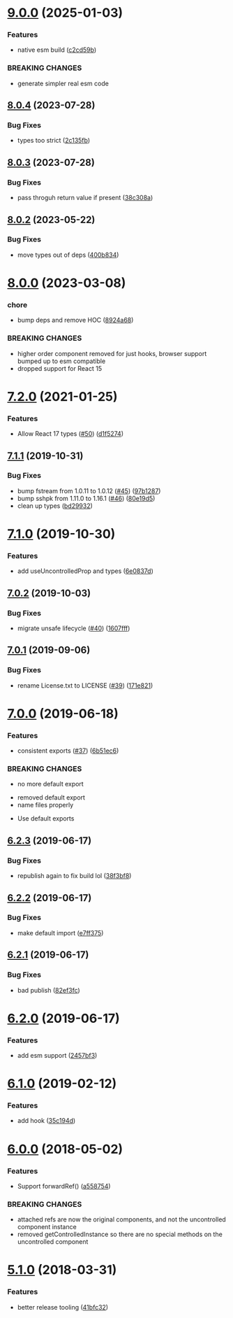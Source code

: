 # [9.0.0](https://github.com/jquense/uncontrollable/compare/v8.0.4...v9.0.0) (2025-01-03)


### Features

* native esm build ([c2cd59b](https://github.com/jquense/uncontrollable/commit/c2cd59b1d5cffe3344e74dd2b76683034a1813bc))


### BREAKING CHANGES

* generate simpler real esm code





## [8.0.4](https://github.com/jquense/uncontrollable/compare/v8.0.3...v8.0.4) (2023-07-28)


### Bug Fixes

* types too strict ([2c135fb](https://github.com/jquense/uncontrollable/commit/2c135fbce2dc05f11bbb736a88400aed90d6bbac))





## [8.0.3](https://github.com/jquense/uncontrollable/compare/v8.0.2...v8.0.3) (2023-07-28)


### Bug Fixes

* pass throguh return value if present ([38c308a](https://github.com/jquense/uncontrollable/commit/38c308a7e5bd56460aafb2a20b38bdf633ec9350))





## [8.0.2](https://github.com/jquense/uncontrollable/compare/v8.0.1...v8.0.2) (2023-05-22)


### Bug Fixes

* move types out of deps ([400b834](https://github.com/jquense/uncontrollable/commit/400b834c5cafbc44706170a1ac137dbddf21c27e))





# [8.0.0](https://github.com/jquense/uncontrollable/compare/v7.2.0...v8.0.0) (2023-03-08)

### chore

- bump deps and remove HOC ([8924a68](https://github.com/jquense/uncontrollable/commit/8924a68880487e08cf3073d883cca6032be2e778))

### BREAKING CHANGES

- higher order component removed for just hooks, browser support bumped up to esm compatible
- dropped support for React 15

# [7.2.0](https://github.com/jquense/uncontrollable/compare/v7.1.1...v7.2.0) (2021-01-25)

### Features

- Allow React 17 types ([#50](https://github.com/jquense/uncontrollable/issues/50)) ([d1f5274](https://github.com/jquense/uncontrollable/commit/d1f527437b93af5baf4c1c038ee1d0afd4ce0d73))

## [7.1.1](https://github.com/jquense/uncontrollable/compare/v7.1.0...v7.1.1) (2019-10-31)

### Bug Fixes

- bump fstream from 1.0.11 to 1.0.12 ([#45](https://github.com/jquense/uncontrollable/issues/45)) ([97b1287](https://github.com/jquense/uncontrollable/commit/97b1287))
- bump sshpk from 1.11.0 to 1.16.1 ([#46](https://github.com/jquense/uncontrollable/issues/46)) ([80e19d5](https://github.com/jquense/uncontrollable/commit/80e19d5))
- clean up types ([bd29932](https://github.com/jquense/uncontrollable/commit/bd29932))

# [7.1.0](https://github.com/jquense/uncontrollable/compare/v7.0.2...v7.1.0) (2019-10-30)

### Features

- add useUncontrolledProp and types ([6e0837d](https://github.com/jquense/uncontrollable/commit/6e0837d))

## [7.0.2](https://github.com/jquense/uncontrollable/compare/v7.0.1...v7.0.2) (2019-10-03)

### Bug Fixes

- migrate unsafe lifecycle ([#40](https://github.com/jquense/uncontrollable/issues/40)) ([1607fff](https://github.com/jquense/uncontrollable/commit/1607fff))

## [7.0.1](https://github.com/jquense/uncontrollable/compare/v7.0.0...v7.0.1) (2019-09-06)

### Bug Fixes

- rename License.txt to LICENSE ([#39](https://github.com/jquense/uncontrollable/issues/39)) ([171e821](https://github.com/jquense/uncontrollable/commit/171e821))

# [7.0.0](https://github.com/jquense/uncontrollable/compare/v6.2.3...v7.0.0) (2019-06-18)

### Features

- consistent exports ([#37](https://github.com/jquense/uncontrollable/issues/37)) ([6b51ec6](https://github.com/jquense/uncontrollable/commit/6b51ec6))

### BREAKING CHANGES

- no more default export

* removed default export
* name files properly

- Use default exports

## [6.2.3](https://github.com/jquense/uncontrollable/compare/v6.2.2...v6.2.3) (2019-06-17)

### Bug Fixes

- republish again to fix build lol ([38f3bf8](https://github.com/jquense/uncontrollable/commit/38f3bf8))

## [6.2.2](https://github.com/jquense/uncontrollable/compare/v6.2.1...v6.2.2) (2019-06-17)

### Bug Fixes

- make default import ([e7ff375](https://github.com/jquense/uncontrollable/commit/e7ff375))

## [6.2.1](https://github.com/jquense/uncontrollable/compare/v6.2.0...v6.2.1) (2019-06-17)

### Bug Fixes

- bad publish ([82ef3fc](https://github.com/jquense/uncontrollable/commit/82ef3fc))

# [6.2.0](https://github.com/jquense/uncontrollable/compare/v6.1.0...v6.2.0) (2019-06-17)

### Features

- add esm support ([2457bf3](https://github.com/jquense/uncontrollable/commit/2457bf3))

# [6.1.0](https://github.com/jquense/uncontrollable/compare/v6.0.0...v6.1.0) (2019-02-12)

### Features

- add hook ([35c194d](https://github.com/jquense/uncontrollable/commit/35c194d))

<a name="6.0.0"></a>

# [6.0.0](https://github.com/jquense/uncontrollable/compare/v5.1.0...v6.0.0) (2018-05-02)

### Features

- Support forwardRef() ([a558754](https://github.com/jquense/uncontrollable/commit/a558754))

### BREAKING CHANGES

- attached refs are now the original components, and not
  the uncontrolled component instance
- removed getControlledInstance so there are no special
  methods on the uncontrolled component

<a name="5.1.0"></a>

# [5.1.0](https://github.com/jquense/uncontrollable/compare/v5.0.0...v5.1.0) (2018-03-31)

### Features

- better release tooling ([41bfc32](https://github.com/jquense/uncontrollable/commit/41bfc32))
